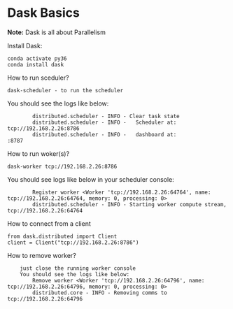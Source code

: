 # Dask Basics

**Note:** Dask is all about Parallelism



Install Dask:
```
conda activate py36
conda install dask
```

How to run sceduler?
```
dask-scheduler - to run the scheduler
```
You should see the logs like below:
```
		distributed.scheduler - INFO - Clear task state
		distributed.scheduler - INFO -   Scheduler at:   tcp://192.168.2.26:8786
		distributed.scheduler - INFO -   dashboard at:                     :8787
```

How to run woker(s)?
```
dask-worker tcp://192.168.2.26:8786
```
You should see logs like below in your scheduler console:
```
		Register worker <Worker 'tcp://192.168.2.26:64764', name: tcp://192.168.2.26:64764, memory: 0, processing: 0>
		distributed.scheduler - INFO - Starting worker compute stream, tcp://192.168.2.26:64764
```

How to connect from a client
```
from dask.distributed import Client
client = Client("tcp://192.168.2.26:8786")
```

How to remove worker?
```
	just close the running worker console
	You should see the logs like below:
		Remove worker <Worker 'tcp://192.168.2.26:64796', name: tcp://192.168.2.26:64796, memory: 0, processing: 0>
		distributed.core - INFO - Removing comms to tcp://192.168.2.26:64796
```
